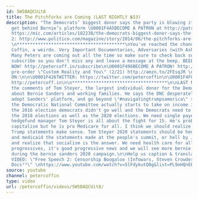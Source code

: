 ```yaml
---
id: 5W5BAQCUit8
title: The Pitchforks are Coming (LAST NIGHTLY №53)
description: "The Democrats’ biggest donor says the party is blowing it and should
  get behind Bernie’s platform \U0001F4A5BECOME A PATRON at http://patreon.com/petercoffin\n\nGuy1:
  https://mic.com/articles/182238/the-democrats-biggest-donor-says-the-party-is-blowing-it-and-should-get-behind-bernies-platform#.XccXlDhPr\n\nGuy
  2: http://www.politico.com/magazine/story/2014/06/the-pitchforks-are-coming-for-us-plutocrats-108014\n
  \n*****************************************\nYou've reached the channel of Peter
  Coffin, a weirdo. Very Important Documentaries, Adversaries (with Ashleigh!) and
  Many Peters are coming out all the time so make sure to check back soon. Please
  subscribe so you don't miss any and leave a message at the beep. BEEEEEEEEEP.\n\n\U0001F4FASubscribe
  NOW! http://petercoff.in/subscribe\n\U0001F496BECOME A PATRON! http://patreon.com/petercoffin\n\U0001F4D5
  pre-order \"Custom Reality and You\" (2/21) http://amzn.to/2FEsqJR \n\nFOLLOW PETER
  ON:\n\n\U0001F426TWITTER: https://twitter.com/petercoffin\n\U0001F4F0MEDIUM: https://medium.com/@petercoffin\n\U0001F4F1NOTIFICATIONS:
  http://petercoff.in\n\n************************************\n\nLAST NIGHTLY explores
  the comments of Tom Steyer, the largest individual donor for the Democratic party,
  about Bernie Sanders and working families. He says the DNC desperately needs to
  adopt Sanders' platform, and go beyond \"#navigatingtrumpsamerica\" stuff. Whether
  the Democratic National Committee actually starts to take on income inequality,
  the 2016 election democrats didn't go well and the Democrats need to prepare for
  the 2018 elections as well as the 2020 elections. We need single payer, even a billionaire
  hedgefund manager Tom Steyer is all about the fight for 15. He's probably not anti
  capitalism but he is pro Medicare for all. I think we should realize what Tom Steyer
  Trump statements make sense. Tom Steyer 2020 statements should be heeded. On healthcare
  and medicaid the statements made at the people's summit, or hell by Jeremy Corbyn,
  and realize that socialism is the answer. We need health care for all. This is for
  progressives, it's good progressive news and we will see more bernie sanders speech
  during the bernie sanders 2020 campaign.\n\nHelp us caption & translate this video!\n\nhttps://amara.org/v/daG5/\n\n-~-~~-~~~-~~-~-\nNEW
  VIDEO: \"Free Speech 2: Censorship Boogaloo (Infowars, Steven Crowder) | Very Important
  Docs²³\" \nhttps://www.youtube.com/watch?v=SlFdykutQ0g&list=PL9oHQnEByWyXObkJN9YYQS9hxBjpN8RLG\n-~-~~-~~~-~~-~-"
source: youtube
channel: petercoffin
type: video
url: /petercoffin/videos/5W5BAQCUit8/
---
```

